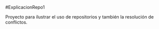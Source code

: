 #ExplicacionRepo1

Proyecto para ilustrar el uso de repositorios y también la resolución de conflictos.
